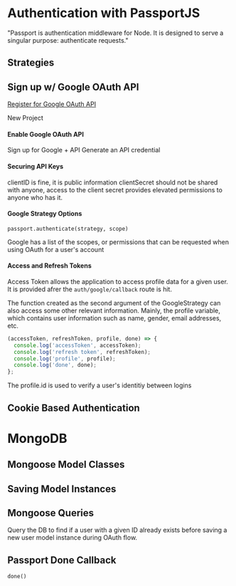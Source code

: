 # Authentication with PassportJS

"Passport is authentication middleware for Node. It is designed to serve a singular purpose: authenticate requests."

## Strategies

## Sign up w/ Google OAuth API

[Register for Google OAuth API](https://console.developers.google.com/?pli=1)

New Project

#### Enable Google OAuth API

Sign up for Google + API
Generate an API credential

#### Securing API Keys

clientID is fine, it is public information
clientSecret should not be shared with anyone, access to the client secret provides elevated permissions to anyone who has it.

#### Google Strategy Options

`passport.authenticate(strategy, scope)`

Google has a list of the scopes, or permissions that can be requested when using OAuth for a user's account

#### Access and Refresh Tokens

Access Token allows the application to access profile data for a given user. It is provided afrer the `auth/google/callback` route is hit.

The function created as the second argument of the GoogleStrategy can also access some other relevant information. Mainly, the profile variable, which contains user information such as name, gender, email addresses, etc.

```javascript
(accessToken, refreshToken, profile, done) => {
  console.log('accessToken', accessToken);
  console.log('refresh token', refreshToken);
  console.log('profile', profile);
  console.log('done', done);
};
```

The profile.id is used to verify a user's identitiy between logins

## Cookie Based Authentication

# MongoDB

## Mongoose Model Classes

## Saving Model Instances

## Mongoose Queries

Query the DB to find if a user with a given ID already exists before saving a new user model instance during OAuth flow.

## Passport Done Callback

`done()`

